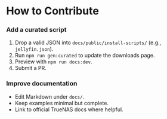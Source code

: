 # How to Contribute

### Add a curated script
1. Drop a valid JSON into `docs/public/install-scripts/` (e.g., `jellyfin.json`).
2. Run `npm run gen:curated` to update the downloads page.
3. Preview with `npm run docs:dev`.
4. Submit a PR.

### Improve documentation
- Edit Markdown under `docs/`.
- Keep examples minimal but complete.
- Link to official TrueNAS docs where helpful.
